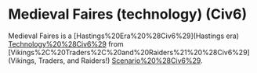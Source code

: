 # Medieval Faires (technology) (Civ6)

Medieval Faires is a [Hastings%20Era%20%28Civ6%29](Hastings era) [Technology%20%28Civ6%29](technology) from [Vikings%2C%20Traders%2C%20and%20Raiders%21%20%28Civ6%29](Vikings, Traders, and Raiders!) [Scenario%20%28Civ6%29](scenario).